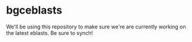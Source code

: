 # bgceblasts


We'll be using this repository to make sure we're are currently working on the latest eblasts. Be sure to synch!
